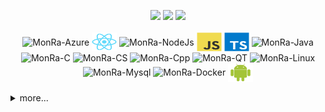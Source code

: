 <!--Hello
<h2><img src="https://emojis.slackmojis.com/emojis/images/1531849430/4246/blob-sunglasses.gif?1531849430" width="30"/> Hi 👋 , I'm MonRá! <img src="https://media.giphy.com/media/12oufCB0MyZ1Go/giphy.gif" width="50"></h2>
-->

<div>
  </p>
  <div align="center">
   <a href="https://www.facebook.com/ramon.chaib" target="_blank"><img src="https://img.shields.io/badge/-Facebook-%230077B5?style=for-the-badge&logo=facebook&logoColor=white" target="_blank"></a> 
  <a href="https://www.instagram.com/monrapps/" target="_blank"><img src="https://img.shields.io/badge/-Instagram-%23E4405F?style=for-the-badge&logo=instagram&logoColor=white" target="_blank"></a>
  <a href="https://www.linkedin.com/in/ramon-chaib-27007635/" target="_blank"><img src="https://img.shields.io/badge/-LinkedIn-%230077B5?style=for-the-badge&logo=linkedin&logoColor=white" target="_blank"></a>   
</div>
  
 <div style="display: inline_block" align="center"><br>
  <img align="center" alt="MonRa-Azure" height="30" width="40" src="https://cdn.jsdelivr.net/gh/devicons/devicon/icons/azure/azure-original.svg">
  <img align="center" alt="MonRa-React" height="30" width="40" src="https://raw.githubusercontent.com/devicons/devicon/master/icons/react/react-original.svg">
  <img align="center" alt="MonRa-NodeJs" height="30" width="40" src="https://cdn.jsdelivr.net/gh/devicons/devicon/icons/nodejs/nodejs-original.svg">
  <img align="center" alt="MonRa-Js" height="30" width="40" src="https://raw.githubusercontent.com/devicons/devicon/master/icons/javascript/javascript-original.svg">     <img align="center" alt="MonRa-Ts" height="30" width="40" src="https://raw.githubusercontent.com/devicons/devicon/master/icons/typescript/typescript-original.svg">
  <img align="center" alt="MonRa-Java" height="30" width="40" src="https://cdn.jsdelivr.net/gh/devicons/devicon/icons/java/java-original.svg">
  <img align="center" alt="MonRa-C" height="30" width="40" src="https://cdn.jsdelivr.net/gh/devicons/devicon/icons/c/c-original.svg">
  <img align="center" alt="MonRa-CS" height="30" width="40" src="https://cdn.jsdelivr.net/gh/devicons/devicon/icons/csharp/csharp-original.svg">
  <img align="center" alt="MonRa-Cpp" height="30" width="40" src="https://cdn.jsdelivr.net/gh/devicons/devicon/icons/cplusplus/cplusplus-original.svg">
  <img align="center" alt="MonRa-QT" height="30" width="40" src="https://cdn.jsdelivr.net/gh/devicons/devicon/icons/qt/qt-original.svg">
  <img align="center" alt="MonRa-Linux" height="30" width="40" src="https://cdn.jsdelivr.net/gh/devicons/devicon/icons/linux/linux-original.svg">
  <img align="center" alt="MonRa-Mysql" height="30" width="40" src="https://cdn.jsdelivr.net/gh/devicons/devicon/icons/mysql/mysql-original.svg">
  <img align="center" alt="MonRa-Docker" height="30" width="40" src="https://cdn.jsdelivr.net/gh/devicons/devicon/icons/docker/docker-original.svg">  
  <img align="center" alt="MonRa-Android" height="30" width="40" src="https://github.com/devicons/devicon/blob/master/icons/android/android-original.svg">
  
</div>
</a>

</br>
<!--
[![github activity graph](https://activity-graph.herokuapp.com/graph?username=monrapps&theme=chartreuse-dark)](https://github.com/monrapps/)
-->
<div>
<details>
      <summary>more...</summary>
      
<!--
### <img src="https://media.giphy.com/media/VgCDAzcKvsR6OM0uWg/giphy.gif" width="50"> A little more about me...  

```javascript
const monra = {
    pronouns: "He" | "Him",
    code: ["any"],
    askMeAbout: ["any"],
    technologies: {
        backEnd: {
            js: ["any"],
        },
        mobileApp: {
            native: ["Android Development"]
        },
        devOps: ["AWS", "Docker🐳", "Route53", "Nginx"],
        databases: ["mongo", "MySql", "sqlite"],
        misc: ["Firebase", "Socket.IO", "selenium", "open-cv", "php", "SuiteApp"]
    },
    architecture: ["Serverless Architecture", "Progressive web applications", "Single page applications"],
    currentFocus: "Building Robots to ease opertations",
    funFact: "There are two ways to write error-free programs; only the third one works"
};
```
-->

---
<!--START_SECTION:waka-->
![Code Time](http://img.shields.io/badge/Code%20Time-838%20hrs%2026%20mins-blue)

![Profile Views](http://img.shields.io/badge/Profile%20Views-0-blue)

![Lines of code](https://img.shields.io/badge/From%20Hello%20World%20I%27ve%20Written-3.1%20million%20lines%20of%20code-blue)

**🐱 My GitHub Data** 

> 📦 42.0 kB Used in GitHub's Storage 
 > 
> 🏆 2,105 Contributions in the Year 2024
 > 
> 🚫 Not Opted to Hire
 > 
> 📜 24 Public Repositories 
 > 
> 🔑 18 Private Repositories 
 > 
**I'm an Early 🐤** 

```text
🌞 Morning                8515 commits        █████████░░░░░░░░░░░░░░░░   35.30 % 
🌆 Daytime                11217 commits       ████████████░░░░░░░░░░░░░   46.50 % 
🌃 Evening                3652 commits        ████░░░░░░░░░░░░░░░░░░░░░   15.14 % 
🌙 Night                  740 commits         █░░░░░░░░░░░░░░░░░░░░░░░░   03.07 % 
```
📅 **I'm Most Productive on Thursday** 

```text
Monday                   4480 commits        █████░░░░░░░░░░░░░░░░░░░░   18.57 % 
Tuesday                  4524 commits        █████░░░░░░░░░░░░░░░░░░░░   18.75 % 
Wednesday                4652 commits        █████░░░░░░░░░░░░░░░░░░░░   19.28 % 
Thursday                 5093 commits        █████░░░░░░░░░░░░░░░░░░░░   21.11 % 
Friday                   3231 commits        ███░░░░░░░░░░░░░░░░░░░░░░   13.39 % 
Saturday                 1263 commits        █░░░░░░░░░░░░░░░░░░░░░░░░   05.24 % 
Sunday                   881 commits         █░░░░░░░░░░░░░░░░░░░░░░░░   03.65 % 
```


📊 **This Week I Spent My Time On** 

```text
🕑︎ Time Zone: America/Sao_Paulo

💬 Programming Languages: 
CSV                      4 hrs 37 mins       ████████░░░░░░░░░░░░░░░░░   32.12 % 
Other                    4 hrs 32 mins       ████████░░░░░░░░░░░░░░░░░   31.53 % 
Markdown                 1 hr 59 mins        ███░░░░░░░░░░░░░░░░░░░░░░   13.81 % 
YAML                     38 mins             █░░░░░░░░░░░░░░░░░░░░░░░░   04.42 % 
Bash                     38 mins             █░░░░░░░░░░░░░░░░░░░░░░░░   04.41 % 

🔥 Editors: 
VS Code                  14 hrs 25 mins      █████████████████████████   100.00 % 

🐱‍💻 Projects: 
website-status-monitor   5 hrs 23 mins       █████████░░░░░░░░░░░░░░░░   37.37 % 
gin_base                 4 hrs 55 mins       █████████░░░░░░░░░░░░░░░░   34.18 % 
Markdown                 2 hrs 31 mins       ████░░░░░░░░░░░░░░░░░░░░░   17.47 % 
kernel                   39 mins             █░░░░░░░░░░░░░░░░░░░░░░░░   04.60 % 
Unknown Project          38 mins             █░░░░░░░░░░░░░░░░░░░░░░░░   04.42 % 

💻 Operating System: 
WSL                      11 hrs 54 mins      █████████████████████░░░░   82.53 % 
Windows                  2 hrs 31 mins       ████░░░░░░░░░░░░░░░░░░░░░   17.47 % 
```

**I Mostly Code in C** 

```text
C                        9 repos             ████░░░░░░░░░░░░░░░░░░░░░   16.67 % 
C++                      8 repos             ████░░░░░░░░░░░░░░░░░░░░░   14.81 % 
HTML                     6 repos             ███░░░░░░░░░░░░░░░░░░░░░░   11.11 % 
TypeScript               4 repos             ██░░░░░░░░░░░░░░░░░░░░░░░   07.41 % 
Python                   2 repos             █░░░░░░░░░░░░░░░░░░░░░░░░   03.70 % 
```



**Timeline**

![Lines of Code chart](https://raw.githubusercontent.com/monrapps/monrapps/master/assets/bar_graph.png)


 Last Updated on 28/09/2024 01:30:37 UTC
<!--END_SECTION:waka-->
